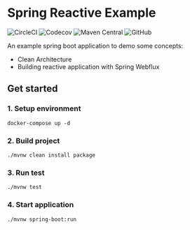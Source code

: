 # Spring Reactive Example
![CircleCI](https://img.shields.io/circleci/build/github/uuhnaut69/spring-reactive-boilerplate/master?logo=circleci&style=for-the-badge)
![Codecov](https://img.shields.io/codecov/c/github/uuhnaut69/spring-reactive-boilerplate?logo=codecov&style=for-the-badge)
![Maven Central](https://img.shields.io/maven-central/v/org.springframework.boot/spring-boot-starter-parent?color=green&label=spring-boot&logo=spring-boot&logoColor=green&style=for-the-badge)
![GitHub](https://img.shields.io/github/license/uuhnaut69/spring-reactive-boilerplate?style=for-the-badge)

An example spring boot application to demo some concepts:
- Clean Architecture
- Building reactive application with Spring Webflux

## Get started

### 1. Setup environment

```shell
docker-compose up -d
```

### 2. Build project

```shell
./mvnw clean install package
```

### 3. Run test
```shell
./mvnw test
```

### 4. Start application

```shell
./mvnw spring-boot:run
```
